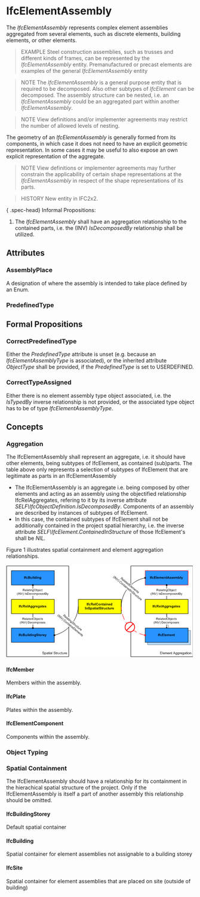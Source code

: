# IfcElementAssembly

The _IfcElementAssembly_ represents complex element assemblies aggregated from several elements, such as discrete elements, building elements, or other elements.

> EXAMPLE Steel construction assemblies, such as trusses and different kinds of frames, can be represented by the _IfcElementAssembly_ entity. Premanufactured or precast elements are examples of the general _IfcElementAssembly_ entity

> NOTE  The _IfcElementAssembly_ is a general purpose entity that is required to be decomposed. Also other subtypes of _IfcElement_ can be decomposed.
The assembly structure can be nested, i.e. an _IfcElementAssembly_ could be an aggregated part within another _IfcElementAssembly_.

> NOTE  View definitions and/or implementer agreements may restrict the number of allowed levels of nesting.

The geometry of an _IfcElementAssembly_ is generally formed from its components, in which case it does not need to have an explicit geometric representation. In some cases it may be useful to also expose an own explicit representation of the aggregate.

> NOTE  View definitions or implementer agreements may further constrain the applicability of certain shape representations at the _IfcElementAssembly_ in respect of the shape representations of its parts.

> HISTORY  New entity in IFC2x2.

{ .spec-head}
Informal Propositions:

1. The _IfcElementAssembly_ shall have an aggregation relationship to the contained parts, i.e. the (INV) _IsDecomposedBy_ relationship shall be utilized.

## Attributes

### AssemblyPlace
A designation of where the assembly is intended to take place defined by an Enum.

### PredefinedType


## Formal Propositions

### CorrectPredefinedType
Either the _PredefinedType_ attribute is unset (e.g. because an _IfcElementAssemblyType_ is associated), or the inherited attribute _ObjectType_ shall be provided, if the _PredefinedType_ is set to USERDEFINED.

### CorrectTypeAssigned
Either there is no element assembly type object associated, i.e. the _IsTypedBy_ inverse relationship is not provided, or the associated type object has to be of type _IfcElementAssemblyType_.

## Concepts

### Aggregation

The IfcElementAssembly shall represent an aggregate, i.e. it should have other elements, being subtypes of IfcElement, as contained (sub)parts. The table above only represents a selection of subtypes of IfcElement that are legitimate as parts in an IfcElementAssembly

* The IfcElementAssembly is an aggregate i.e. being composed by other elements and acting as an assembly using the objectified relationship IfcRelAggregates, refering to it by its inverse attribute _SELF\IfcObjectDefinition.IsDecomposedBy_. Components of an assembly are described by instances of subtypes of IfcElement.
* In this case, the contained subtypes of IfcElement shall not be additionally contained in the project spatial hierarchy, i.e. the inverse attribute _SELF\IfcElement.ContainedInStructure_ of those IfcElement's shall be _NIL._

Figure 1 illustrates spatial containment and element aggregation relationships.

!["containment relationships"](../../../../figures/ifcelementassembly-containment.png "Figure 1 &mdash; Element assembly containment")

#### IfcMember

Members within the assembly.

#### IfcPlate

Plates within the assembly.

#### IfcElementComponent

Components within the assembly.

### Object Typing



### Spatial Containment

The IfcElementAssembly should have a relationship for its containment in the hierachical spatial structure of the project. Only if the IfcElementAssembly is itself a part of another assembly this relationship should be omitted.

#### IfcBuildingStorey

Default spatial container

#### IfcBuilding

Spatial container for element assemblies not assignable to a building storey

#### IfcSite

Spatial container for element assemblies that are placed on site (outside of building)

